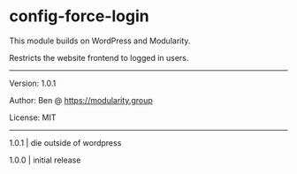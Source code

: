 # config-force-login

This module builds on WordPress and Modularity.

Restricts the website frontend to logged in users.

---

Version: 1.0.1

Author: Ben @ https://modularity.group

License: MIT

---

1.0.1 | die outside of wordpress

1.0.0 | initial release
